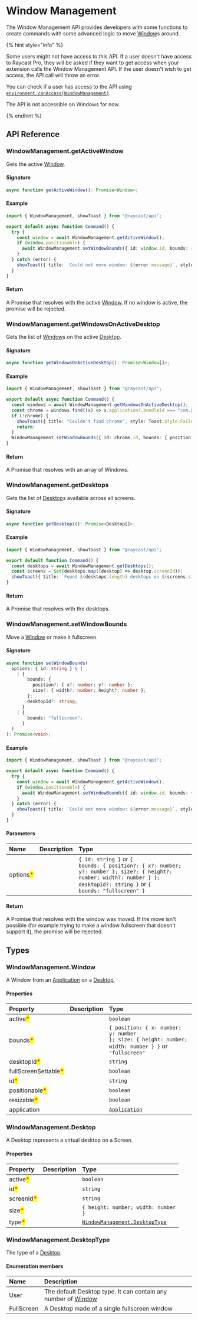 # Window Management

The Window Management API provides developers with some functions to create commands with some advanced logic to move [Window](#windowmanagement.window)s around.

{% hint style="info" %}

Some users might not have access to this API. If a user doesn't have access to Raycast Pro, they will be asked if they want to get access when your extension calls the Window Management API. If the user doesn't wish to get access, the API call will throw an error.

You can check if a user has access to the API using [`environment.canAccess(WindowManagement)`](./environment.md).

The API is not accessible on Windows for now.

{% endhint %}

## API Reference

### WindowManagement.getActiveWindow

Gets the active [Window](#windowmanagement.window).

#### Signature

```typescript
async function getActiveWindow(): Promise<Window>;
```

#### Example

```typescript
import { WindowManagement, showToast } from "@raycast/api";

export default async function Command() {
  try {
    const window = await WindowManagement.getActiveWindow();
    if (window.positionable) {
      await WindowManagement.setWindowBounds({ id: window.id, bounds: { position: { x: 100 } } });
    }
  } catch (error) {
    showToast({ title: `Could not move window: ${error.message}`, style: Toast.Style.Failure });
  }
}
```

#### Return

A Promise that resolves with the active [Window](#windowmanagement.window). If no window is active, the promise will be rejected.

### WindowManagement.getWindowsOnActiveDesktop

Gets the list of [Window](#windowmanagement.window)s on the active [Desktop](#windowmanagement.desktop).

#### Signature

```typescript
async function getWindowsOnActiveDesktop(): Promise<Window[]>;
```

#### Example

```typescript
import { WindowManagement, showToast } from "@raycast/api";

export default async function Command() {
  const windows = await WindowManagement.getWindowsOnActiveDesktop();
  const chrome = windows.find((x) => x.application?.bundleId === "com.google.Chrome");
  if (!chrome) {
    showToast({ title: "Couldn't find chrome", style: Toast.Style.Failure });
    return;
  }
  WindowManagement.setWindowBounds({ id: chrome.id, bounds: { position: { x: 100 } } });
}
```

#### Return

A Promise that resolves with an array of Windows.

### WindowManagement.getDesktops

Gets the list of [Desktop](#windowmanagement.desktop)s available across all screens.

#### Signature

```typescript
async function getDesktops(): Promise<Desktop[]>;
```

#### Example

```typescript
import { WindowManagement, showToast } from "@raycast/api";

export default function Command() {
  const desktops = await WindowManagement.getDesktops();
  const screens = Set(desktops.map((desktop) => desktop.screenId));
  showToast({ title: `Found ${desktops.length} desktops on ${screens.size} screens.` });
}
```

#### Return

A Promise that resolves with the desktops.

### WindowManagement.setWindowBounds

Move a [Window](#windowmanagement.window) or make it fullscreen.

#### Signature

```typescript
async function setWindowBounds(
  options: { id: string } & (
    | {
        bounds: {
          position?: { x?: number; y?: number };
          size?: { width?: number; height?: number };
        };
        desktopId?: string;
      }
    | {
        bounds: "fullscreen";
      }
  )
): Promise<void>;
```

#### Example

```typescript
import { WindowManagement, showToast } from "@raycast/api";

export default async function Command() {
  try {
    const window = await WindowManagement.getActiveWindow();
    if (window.positionable) {
      await WindowManagement.setWindowBounds({ id: window.id, bounds: { position: { x: 100 } } });
    }
  } catch (error) {
    showToast({ title: `Could not move window: ${error.message}`, style: Toast.Style.Failure });
  }
}
```

#### Parameters

| Name | Description | Type |
| :--- | :--- | :--- |
| options<mark style="color:red;">*</mark> |  | <code>{ id: string }</code> or <code>{ bounds: { position?: { x?: number; y?: number }; size?: { height?: number; width?: number } }; desktopId?: string }</code> or <code>{ bounds: "fullscreen" }</code> |

#### Return

A Promise that resolves with the window was moved. If the move isn't possible (for example trying to make a window fullscreen that doesn't support it), the promise will be rejected.

## Types

### WindowManagement.Window

A Window from an [Application](./utilities.md#application) on a [Desktop](#windowmanagement.desktop).

#### Properties

| Property | Description | Type |
| :--- | :--- | :--- |
| active<mark style="color:red;">*</mark> |  | <code>boolean</code> |
| bounds<mark style="color:red;">*</mark> |  | <code>{ position: { x: number; y: number }; size: { height: number; width: number } }</code> or <code>"fullscreen"</code> |
| desktopId<mark style="color:red;">*</mark> |  | <code>string</code> |
| fullScreenSettable<mark style="color:red;">*</mark> |  | <code>boolean</code> |
| id<mark style="color:red;">*</mark> |  | <code>string</code> |
| positionable<mark style="color:red;">*</mark> |  | <code>boolean</code> |
| resizable<mark style="color:red;">*</mark> |  | <code>boolean</code> |
| application |  | <code>[Application](utilities.md#application)</code> |

### WindowManagement.Desktop

A Desktop represents a virtual desktop on a Screen.

#### Properties

| Property | Description | Type |
| :--- | :--- | :--- |
| active<mark style="color:red;">*</mark> |  | <code>boolean</code> |
| id<mark style="color:red;">*</mark> |  | <code>string</code> |
| screenId<mark style="color:red;">*</mark> |  | <code>string</code> |
| size<mark style="color:red;">*</mark> |  | <code>{ height: number; width: number }</code> |
| type<mark style="color:red;">*</mark> |  | <code>[WindowManagement.DesktopType](window-management.md#windowmanagement.desktoptype)</code> |

### WindowManagement.DesktopType

The type of a [Desktop](#windowmanagement.desktop).

#### Enumeration members

| Name       | Description                                                                               |
| :--------- | :---------------------------------------------------------------------------------------- |
| User       | The default Desktop type. It can contain any number of [Window](#windowmanagement.window) |
| FullScreen | A Desktop made of a single fullscreen window                                              |
